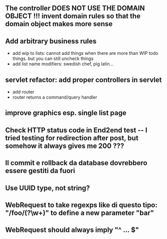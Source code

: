 
## The controller DOES NOT USE THE DOMAIN OBJECT !!!  invent domain rules so that the domain object makes more sense
## Add arbitrary business rules
   - add wip to lists: cannot add things when there are more than WIP todo things.  but you can still uncheck things
   - add list name modifiers: swedish chef, pig latin...

## servlet refactor: add proper controllers in servlet
   - add router
   - router returns a command/query handler

## improve graphics esp. single list page

## Check HTTP status code in End2end test -- I tried testing for redirection after post, but somehow it always gives me 200 ???

## Il commit e rollback da database dovrebbero essere gestiti da fuori

## Use UUID type, not string?

## WebRequest to take regexps like di questo tipo: "/foo/(?<bar>\w+)" to define a new parameter "bar"

## WebRequest should always imply "^ ... $"


